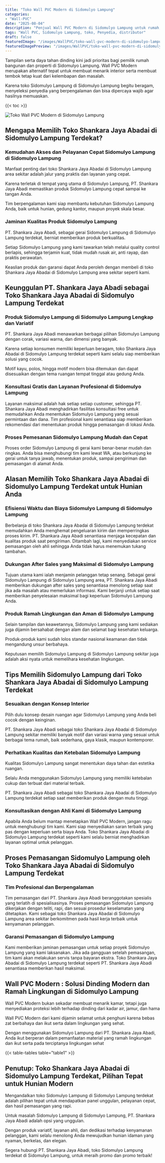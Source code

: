 ```yaml
---
title: "Toko Wall PVC Modern di Sidomulyo Lampung"
categories:
- "Wall-PVC"
date: "2025-08-04"
description: "Penjual Wall PVC Modern di Sidomulyo Lampung untuk rumah, perkantoran, serta ritel. Panel unggulan, variasi motif, pilihan warna modern, beserta jasa pemasangan ditangani oleh teknisi ahli serta jaminan resmi!|Servis penyediaan Wall PVC Modern di Sidomulyo Lampung bagi kebutuhan tempat tinggal, office, maupun gerai, beserta material berkualitas dan pemasangan oleh tenaga ahli ahli dan jaminan resmi.|Alternatif Wall PVC Modern di Sidomulyo Lampung yang andal bagi rumah, office, dan ritel, bersama material terbaik dan instalasi dikerjakan oleh tenaga ahli ahli serta jaminan resmi.|Penyediaan Wall PVC Modern di Sidomulyo Lampung bagi hunian, office, serta gerai, beserta panel unggulan dan penempatan oleh teknisi profesional, lengkap dengan garansi resmi.}"
tags: "Wall PVC, Sidomulyo Lampung, toko, Penyedia, distributor"
draft: false
featuredImage: "/images/WallPVC/toko-wall-pvc-modern-di-sidomulyo-lampung.png"
featuredImagePreview: "/images/WallPVC/toko-wall-pvc-modern-di-sidomulyo-lampung.png"
---
```


Tampilan serta daya tahan dinding kini jadi prioritas bagi pemilik rumah bangunan dan properti di Sidomulyo Lampung.  Wall PVC Modern  merupakan alternatif tepat untuk membuat menarik interior serta membuat tembok tetap kuat dari kelembapan dan masalah.

Karena toko Sidomulyo Lampung di Sidomulyo Lampung begitu beragam, menyeleksi penyedia yang berpengalaman dan bisa dipercaya wajib agar hasilnya memuaskan.

{{< toc >}}

![Toko Wall PVC Modern di Sidomulyo Lampung](/images/Wall-PVC/Toko-Wall-PVC-Modern-di-Sidomulyo-Lampung.png)


## Mengapa Memilih Toko Shankara Jaya Abadai di Sidomulyo Lampung Terdekat?

### Kemudahan Akses dan Pelayanan Cepat Sidomulyo Lampung di Sidomulyo Lampung

Manfaat penting dari toko Shankara Jaya Abadai di Sidomulyo Lampung area sekitar adalah jalur yang praktis dan layanan yang cepat.

Karena terletak di tempat yang utama di Sidomulyo Lampung, PT. Shankara Jaya Abadi memastikan produk Sidomulyo Lampung cepat sampai ke tangan Anda.

Tim berpengalaman kami siap membantu kebutuhan Sidomulyo Lampung Anda, baik untuk hunian, gedung kantor, maupun proyek skala besar.

### Jaminan Kualitas Produk Sidomulyo Lampung

PT. Shankara Jaya Abadi, sebagai gerai Sidomulyo Lampung di Sidomulyo Lampung terdekat, berniat memberikan produk berkualitas.

Setiap Sidomulyo Lampung yang kami tawarkan telah melalui quality control berlapis, sehingga terjamin kuat, tidak mudah rusak air, anti rayap, dan praktis perawatan.

Keaslian produk dan garansi dapat Anda peroleh dengan membeli di toko Shankara Jaya Abadai di Sidomulyo Lampung area sekitar seperti kami.

## Keunggulan PT. Shankara Jaya Abadi sebagai Toko Shankara Jaya Abadai di Sidomulyo Lampung Terdekat

### Produk Sidomulyo Lampung di Sidomulyo Lampung Lengkap dan Variatif

PT. Shankara Jaya Abadi menawarkan berbagai pilihan Sidomulyo Lampung dengan corak, variasi warna, dan dimensi yang banyak.

Karena setiap konsumen memiliki keperluan beragam, toko Shankara Jaya Abadai di Sidomulyo Lampung terdekat seperti kami selalu siap memberikan solusi yang cocok.

Motif kayu, polos, hingga motif modern bisa ditemukan dan dapat disesuaikan dengan tema ruangan tempat tinggal atau gedung Anda.

### Konsultasi Gratis dan Layanan Profesional di Sidomulyo Lampung

Layanan maksimal adalah hak setiap setiap customer, sehingga PT. Shankara Jaya Abadi menghadirkan fasilitas konsultasi free untuk memudahkan Anda menentukan Sidomulyo Lampung yang sesuai permintaan dan dana. Tim profesional kami senantiasa siap memberikan rekomendasi dari menentukan produk hingga pemasangan di lokasi Anda.

### Proses Pemesanan Sidomulyo Lampung Mudah dan Cepat

Proses order Sidomulyo Lampung di gerai kami benar-benar mudah dan ringkas. Anda bisa menghubungi tim kami lewat WA, atau berkunjung ke gerai untuk tanya jawab, menentukan produk, sampai pengiriman dan pemasangan di alamat Anda.

## Alasan Memilih Toko Shankara Jaya Abadai di Sidomulyo Lampung Terdekat untuk Hunian Anda

### Efisiensi Waktu dan Biaya Sidomulyo Lampung di Sidomulyo Lampung

Berbelanja di toko Shankara Jaya Abadai di Sidomulyo Lampung terdekat memudahkan Anda menghemat pengeluaran kirim dan memperringkas proses kirim. PT. Shankara Jaya Abadi senantiasa menjaga kecepatan dan kualitas produk saat pengiriman. Ditambah lagi, kami menyediakan service pemasangan oleh ahli sehingga Anda tidak harus menemukan tukang tambahan.

### Dukungan After Sales yang Maksimal di Sidomulyo Lampung

Tujuan utama kami ialah menjamin pelanggan tetap senang. Sebagai gerai Sidomulyo Lampung di Sidomulyo Lampung area, PT. Shankara Jaya Abadi memberikan dukungan after sales yang senantiasa menolong setiap saat jika ada masalah atau memerlukan informasi. Kami berjanji untuk setiap saat memberikan penyelesaian maksimal bagi keperluan Sidomulyo Lampung Anda.

### Produk Ramah Lingkungan dan Aman di Sidomulyo Lampung

Selain tampilan dan keawetannya, Sidomulyo Lampung yang kami sediakan juga dijamin bersahabat dengan alam dan selamat bagi kesehatan keluarga.

Produk-produk kami sudah lolos standar nasional keamanan dan tidak mengandung unsur berbahaya.

Keputusan memilih Sidomulyo Lampung di Sidomulyo Lampung sekitar juga adalah aksi nyata untuk memelihara kesehatan lingkungan.

## Tips Memilih Sidomulyo Lampung dari Toko Shankara Jaya Abadai di Sidomulyo Lampung Terdekat

### Sesuaikan dengan Konsep Interior 

Pilih dulu konsep desain ruangan agar Sidomulyo Lampung yang Anda beli cocok dengan keinginan.

PT. Shankara Jaya Abadi sebagai toko Shankara Jaya Abadai di Sidomulyo Lampung sekitar memiliki banyak motif dan variasi warna yang sesuai untuk berbagai tema rumah, baik sederhana, gaya klasik, maupun kontemporer.

### Perhatikan Kualitas dan Ketebalan Sidomulyo Lampung

Kualitas Sidomulyo Lampung sangat menentukan daya tahan dan estetika ruangan.

Selalu Anda menggunakan Sidomulyo Lampung yang memiliki ketebalan cukup dan terbuat dari material terbaik.

PT. Shankara Jaya Abadi sebagai toko Shankara Jaya Abadai di Sidomulyo Lampung terdekat setiap saat memberikan produk dengan mutu tinggi.

### Konsultasikan dengan Ahli Kami di Sidomulyo Lampung

Apabila Anda belum mantap menetapkan Wall PVC Modern, jangan ragu untuk menghubungi tim kami. Kami siap menyediakan saran terbaik yang pas dengan keperluan serta biaya Anda. Toko Shankara Jaya Abadai di Sidomulyo Lampung terdekat seperti kami selalu berniat menghadirkan layanan optimal untuk pelanggan.

## Proses Pemasangan Sidomulyo Lampung oleh Toko Shankara Jaya Abadai di Sidomulyo Lampung Terdekat

### Tim Profesional dan Berpengalaman

Tim pemasangan dari PT. Shankara Jaya Abadi beranggotakan spesialis yang terlatih di spesialisasinya. Proses pemasangan Sidomulyo Lampung dikerjakan dengan teliti, rapi, dan sesuai prosedur keselamatan yang ditetapkan. Kami sebagai toko Shankara Jaya Abadai di Sidomulyo Lampung area sekitar berkomitmen pada hasil kerja terbaik untuk kenyamanan pelanggan.

### Garansi Pemasangan di Sidomulyo Lampung

Kami memberikan jaminan pemasangan untuk setiap proyek Sidomulyo Lampung yang kami laksanakan. Jika ada gangguan setelah pemasangan, tim kami akan melakukan servis tanpa bayaran ekstra. Toko Shankara Jaya Abadai di Sidomulyo Lampung terdekat seperti PT. Shankara Jaya Abadi senantiasa memberikan hasil maksimal.

##  Wall PVC Modern : Solusi Dinding Modern dan Ramah Lingkungan di Sidomulyo Lampung

 Wall PVC Modern  bukan sekadar membuat menarik kamar, tetapi juga menyediakan proteksi lebih terhadap dinding dari kadar air, jamur, dan hama

 Wall PVC Modern  dari kami dijamin selamat untuk penghuni karena bebas zat berbahaya dan ikut serta dalam lingkungan yang sehat.

Dengan menggunakan Sidomulyo Lampung dari PT. Shankara Jaya Abadi, Anda ikut berperan dalam pemanfaatan material yang ramah lingkungan dan ikut serta pada terciptanya lingkungan sehat

{{< table-tables table="table1" >}}

## Penutup: Toko Shankara Jaya Abadai di Sidomulyo Lampung Terdekat, Pilihan Tepat untuk Hunian Modern

Mengandalkan toko Sidomulyo Lampung di Sidomulyo Lampung terdekat adalah pilihan tepat untuk mendapatkan panel unggulan, pelayanan cepat, dan hasil pemasangan yang rapi.

Untuk masalah Sidomulyo Lampung di Sidomulyo Lampung, PT. Shankara Jaya Abadi adalah opsi yang unggulan.

Dengan produk variatif, layanan ahli, dan dedikasi terhadap kenyamanan pelanggan, kami selalu menolong Anda mewujudkan hunian idaman yang nyaman, berkelas, dan elegan.

Segera hubungi PT. Shankara Jaya Abadi, toko Sidomulyo Lampung terdekat di Sidomulyo Lampung, untuk meraih promo dan promo terbaik!
